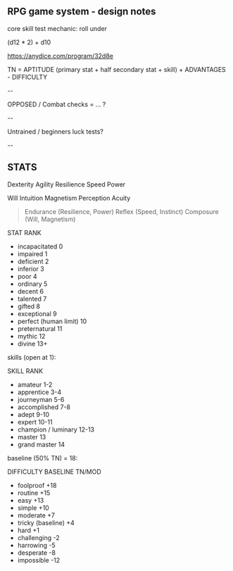 
## RPG game system - design notes

core skill test mechanic: roll under

(d12 * 2) + d10

https://anydice.com/program/32d8e

TN = APTITUDE (primary stat + half secondary stat + skill) + ADVANTAGES - DIFFICULTY

--

OPPOSED / Combat checks =  … ? 

-- 

Untrained / beginners luck tests? 

--

## STATS 

Dexterity
Agility
Resilience
Speed
Power

Will
Intuition
Magnetism
Perception
Acuity

> Endurance (Resilience, Power)
> Reflex (Speed, Instinct)
> Composure (Will, Magnetism)


STAT	RANK
- incapacitated	0   
- impaired	1   
- deficient	2  
- inferior	3  
- poor	4  
- ordinary	5  
- decent	6  
- talented	7    
- gifted	8  
- exceptional	9  
- perfect (human limit)	10 
- preternatural	11 
- mythic	12 
- divine	13+

skills (open at 1):

SKILL	RANK
- amateur	1-2  
- apprentice	3-4  
- journeyman	5-6  
- accomplished	7-8  
- adept	9-10  
- expert	10-11 
- champion / luminary	12-13
- master	13   
- grand master	14   

baseline (50% TN) = 18:

DIFFICULTY	BASELINE	TN/MOD
- foolproof	+18	
- routine	+15	
- easy	+13	
- simple	+10	
- moderate	+7	
- tricky (baseline)	+4	
- hard	+1	
- challenging	-2	
- harrowing	-5	
- desperate	-8	
- impossible	-12	

